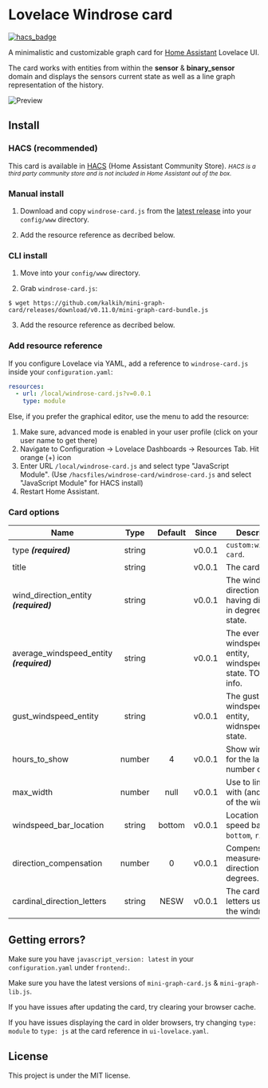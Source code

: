 # Lovelace Windrose card

[![hacs_badge](https://img.shields.io/badge/HACS-Custom-41BDF5.svg)](https://github.com/hacs/integration)

A minimalistic and customizable graph card for [Home Assistant](https://github.com/home-assistant/home-assistant) Lovelace UI.

The card works with entities from within the **sensor** & **binary_sensor** domain and displays the sensors current state as well as a line graph representation of the history.

![Preview](https://github.com/aukedejong/ha-windrose-card/blob/main/windrose-example-dark.png?raw=true)

## Install

### HACS (recommended)

This card is available in [HACS](https://hacs.xyz/) (Home Assistant Community Store).
<small>*HACS is a third party community store and is not included in Home Assistant out of the box.*</small>

### Manual install

1. Download and copy `windrose-card.js` from the [latest release](https://github.com/kalkih/mini-graph-card/releases/latest) into your `config/www` directory.

2. Add the resource reference as decribed below.


### CLI install

1. Move into your `config/www` directory.

2. Grab `windrose-card.js`:

  ```
  $ wget https://github.com/kalkih/mini-graph-card/releases/download/v0.11.0/mini-graph-card-bundle.js
  ```

3. Add the resource reference as decribed below.

### Add resource reference

If you configure Lovelace via YAML, add a reference to `windrose-card.js` inside your `configuration.yaml`:

  ```yaml
  resources:
    - url: /local/windrose-card.js?v=0.0.1
      type: module
  ```

Else, if you prefer the graphical editor, use the menu to add the resource:

1. Make sure, advanced mode is enabled in your user profile (click on your user name to get there)
2. Navigate to Configuration -> Lovelace Dashboards -> Resources Tab. Hit orange (+) icon
3. Enter URL `/local/windrose-card.js` and select type "JavaScript Module".
   (Use `/hacsfiles/windrose-card/windrose-card.js` and select "JavaScript Module" for HACS install)
4. Restart Home Assistant.


### Card options

| Name                                      |  Type  | Default | Since  | Description                                                          |
|-------------------------------------------|:------:|:-------:|:------:|----------------------------------------------------------------------|
| type ***(required)***                     | string |         | v0.0.1 | `custom:windrose-card`.                                              |
| title                                     | string |         | v0.0.1 | The card title.                                                      |
| wind_direction_entity ***(required)***    | string |         | v0.0.1 | The wind direction entity, having directing in degrees as the state. |
| average_windspeed_entity ***(required)*** | string |         | v0.0.1 | The everage windspeed entity, windspeed as state. TODO unit info.    |
| gust_windspeed_entity                     | string |         | v0.0.1 | The gust windspeed entity, widnspeed as state.                       |
| hours_to_show                             | number |    4    | v0.0.1 | Show winddata for the last number of hours.                          |
| max_width                                 | number |  null   | v0.0.1 | Use to limit the with (and height) of the windrose.                  |
| windspeed_bar_location                    | string | bottom  | v0.0.1 | Location of the speed bar graph: `bottom`, `right`                   |
| direction_compensation                    | number |   0     | v0.0.1 | Compensate the measured direction in degrees.                        |
| cardinal_direction_letters                | string | NESW    | v0.0.1 | The cardinal letters used in the windrose.                           |


## Getting errors?
Make sure you have `javascript_version: latest` in your `configuration.yaml` under `frontend:`.

Make sure you have the latest versions of `mini-graph-card.js` & `mini-graph-lib.js`.

If you have issues after updating the card, try clearing your browser cache.

If you have issues displaying the card in older browsers, try changing `type: module` to `type: js` at the card reference in `ui-lovelace.yaml`.

## License
This project is under the MIT license.